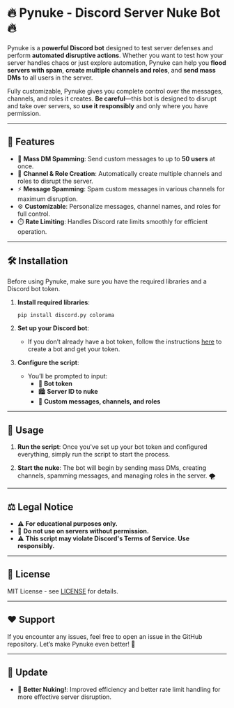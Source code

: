 
# 🔥 **Pynuke - Discord Server Nuke Bot** 🔥

Pynuke is a **powerful Discord bot** designed to test server defenses and perform **automated disruptive actions**. Whether you want to test how your server handles chaos or just explore automation, Pynuke can help you **flood servers with spam**, **create multiple channels and roles**, and **send mass DMs** to all users in the server.

Fully customizable, Pynuke gives you complete control over the messages, channels, and roles it creates. **Be careful**—this bot is designed to disrupt and take over servers, so **use it responsibly** and only where you have permission.

---

## 🚀 **Features**

- 💬 **Mass DM Spamming**: Send custom messages to up to **50 users** at once.
- 🔧 **Channel & Role Creation**: Automatically create multiple channels and roles to disrupt the server.
- ⚡ **Message Spamming**: Spam custom messages in various channels for maximum disruption.
- ⚙️ **Customizable**: Personalize messages, channel names, and roles for full control.
- ⏱️ **Rate Limiting**: Handles Discord rate limits smoothly for efficient operation.

---

## 🛠️ **Installation**

Before using Pynuke, make sure you have the required libraries and a Discord bot token.

1. **Install required libraries**:
   ```bash
   pip install discord.py colorama
   ```

2. **Set up your Discord bot**:
   - If you don’t already have a bot token, follow the instructions [here](https://discordpy.readthedocs.io/en/stable/discord.html) to create a bot and get your token.

3. **Configure the script**:
   - You’ll be prompted to input:
     - 🔑 **Bot token**
     - 🏙️ **Server ID to nuke**
     - 💌 **Custom messages, channels, and roles**

---

## 🚀 **Usage**

1. **Run the script**:
   Once you've set up your bot token and configured everything, simply run the script to start the process.

2. **Start the nuke**:
   The bot will begin by sending mass DMs, creating channels, spamming messages, and managing roles in the server. 🌪️

---

## ⚖️ **Legal Notice**

- ⚠️ **For educational purposes only.**
- 🚫 **Do not use on servers without permission.**
- ⚠️ **This script may violate Discord's Terms of Service. Use responsibly.**

---

## 📝 **License**

MIT License - see [LICENSE](LICENSE) for details.

---

## ❤️ **Support**

If you encounter any issues, feel free to open an issue in the GitHub repository. Let’s make Pynuke even better! 💪

---

## 🚨 **Update**

- 🚀 **Better Nuking!**: Improved efficiency and better rate limit handling for more effective server disruption.
